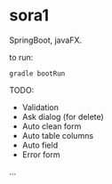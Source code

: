 # sora1

SpringBoot, javaFX.

to run:

`gradle bootRun`




TODO:
- Validation
- Ask dialog (for delete)
- Auto clean form
- Auto table columns
- Auto field
- Error form

...